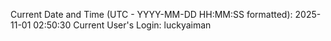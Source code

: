 Current Date and Time (UTC - YYYY-MM-DD HH:MM:SS formatted): 2025-11-01 02:50:30
Current User's Login: luckyaiman
